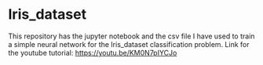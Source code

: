 # Iris_dataset
This repository has the jupyter notebook and the csv file I have used to train a simple neural network for the Iris_dataset classification problem. Link for the youtube tutorial:  https://youtu.be/KM0N7pIYCJo

